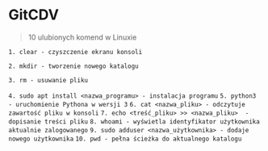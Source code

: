 # GitCDV


> 10 ulubionych komend w Linuxie

``1. clear - czyszczenie ekranu konsoli``

``2. mkdir - tworzenie nowego katalogu``

``3. rm - usuwanie pliku``

``4. sudo apt install <nazwa_programu> - instalacja programu``
``5. python3 - uruchomienie Pythona w wersji 3``
``6. cat <nazwa_pliku> - odczytuje zawartość pliku w konsoli``
``7. echo <treść_pliku> >> <nazwa_pliku>  - dopisanie treści pliku``
``8. whoami - wyświetla identyfikator użytkownika aktualnie zalogowanego``
``9. sudo adduser <nazwa_użytkownika> - dodaje nowego użytkownika``
``10. pwd - pełna ścieżka do aktualnego katalogu``

